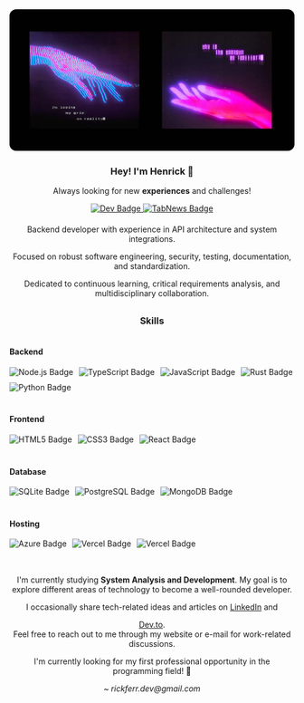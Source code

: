<!-- Banner -->
<div style="width: 100%; text-align: center;">
  <img src="img/banner.jpg" alt="Banner" style="width: 100%; height: 250px; object-fit: cover; border-radius: 12px;">
</div>

<!-- Apresentação -->
<div style="text-align: center; margin-top: 20px;">
  <h3>Hey! I'm Henrick 👋</h3>
  <p>Always looking for new <strong>experiences</strong> and challenges!</p>
  
  <!-- Links principais -->
  <div style="margin-top: 10px;">
    <a href="https://dev.to/rickferrdev" target="_blank">
      <img src="https://img.shields.io/badge/dev.to-0A0A0A?style=for-the-badge&logo=devdotto&logoColor=white" alt="Dev Badge"/>
    </a>
    <a href="https://www.linkedin.com/in/rickferr" target="_blank">
      <img src="https://img.shields.io/badge/li-FFFFFF?style=for-the-badge&logoColor=000000" alt="TabNews Badge"/>
    </a>
  </div>
</div>

<!-- Descrição -->
<div style="text-align: center; margin-top: 20px;">
  <p>Backend developer with experience in API architecture and system integrations.</p>
  <p>Focused on robust software engineering, security, testing, documentation, and standardization.</p>
  <p>Dedicated to continuous learning, critical requirements analysis, and multidisciplinary collaboration.</p>
</div>

<!-- Skills -->
<h3 style="text-align: center; margin-top: 30px;">Skills</h3>
<div style="display: flex; flex-direction: column; gap: 20px; margin-top: 15px;">

  <!-- Backend -->
  <div>
    <h4>Backend</h4>
    <div style="display: flex; flex-wrap: wrap; gap: 10px;">
      <img src="https://img.shields.io/badge/Node.js-000000?style=for-the-badge&logo=node.js&logoColor=white" alt="Node.js Badge"/>
      <img src="https://img.shields.io/badge/TypeScript-3178C6?style=for-the-badge&logo=typescript&logoColor=white" alt="TypeScript Badge"/>
      <img src="https://img.shields.io/badge/JavaScript-F7DF1E?style=for-the-badge&logo=javascript&logoColor=black" alt="JavaScript Badge"/>
      <img src="https://img.shields.io/badge/Rust-000000?style=for-the-badge&logo=rust&logoColor=white" alt="Rust Badge"/>
      <img src="https://img.shields.io/badge/Python-3776AB?style=for-the-badge&logo=python&logoColor=white" alt="Python Badge"/>
    </div>
  </div>

  <!-- Frontend -->
  <div>
    <h4>Frontend</h4>
    <div style="display: flex; flex-wrap: wrap; gap: 10px;">
      <img src="https://img.shields.io/badge/HTML5-E34F26?style=for-the-badge&logo=html5&logoColor=white" alt="HTML5 Badge"/>
      <img src="https://img.shields.io/badge/CSS3-1572B6?style=for-the-badge&logo=css3&logoColor=white" alt="CSS3 Badge"/>
      <img src="https://img.shields.io/badge/React-61DAFB?style=for-the-badge&logo=react&logoColor=black" alt="React Badge"/>
    </div>
  </div>

  <!-- Database -->
  <div>
    <h4>Database</h4>
    <div style="display: flex; flex-wrap: wrap; gap: 10px;">
      <img src="https://img.shields.io/badge/SQLite-003B57?style=for-the-badge&logo=sqlite&logoColor=white" alt="SQLite Badge"/>
      <img src="https://img.shields.io/badge/PostgreSQL-336791?style=for-the-badge&logo=postgresql&logoColor=white" alt="PostgreSQL Badge"/>
      <img src="https://img.shields.io/badge/MongoDB-47A248?style=for-the-badge&logo=mongodb&logoColor=white" alt="MongoDB Badge"/>
    </div>
  </div>

  <!-- Hosting -->
  <div>
    <h4>Hosting</h4>
    <div style="display: flex; flex-wrap: wrap; gap: 10px;">
      <img src="https://img.shields.io/badge/Azure-0078D4?style=for-the-badge&logo=microsoft-azure&logoColor=white" alt="Azure Badge"/>
      <img src="https://img.shields.io/badge/Vercel-000000?style=for-the-badge&logo=vercel&logoColor=white" alt="Vercel Badge"/>
      <img src="https://img.shields.io/badge/Cloudflare-000000?style=for-the-badge&logo=Cloudflare&logoColor=white" alt="Vercel Badge"/>
    </div>
  </div>
</div>

<!-- Sobre mim -->
<br>
<div style="margin-top: 30px; text-align: center;">
  <p>
    I'm currently studying <strong>System Analysis and Development</strong>.  
    My goal is to explore different areas of technology to become a well-rounded developer.
  </p>
  <p>
    I occasionally share tech-related ideas and articles on 
    <a href="https://www.linkedin.com/in/rickferr" target="_blank">LinkedIn</a> and

<a href="https://dev.to/rickferrdev" target="_blank">Dev.to</a>.  
    Feel free to reach out to me through my website or e-mail for work-related discussions.
  </p>
  <p>
    I'm currently looking for my first professional opportunity in the programming field! 🖤
  </p>
  <p>
    <i>~ rickferr.dev@gmail.com</i>
  </p>
</div>

